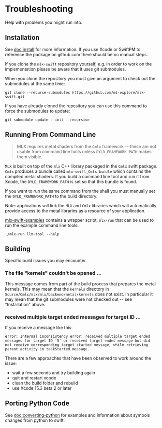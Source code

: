 # Troubleshooting

Help with problems you might run into.

## Installation

See <doc:install> for more information.  If you use Xcode or SwiftPM to reference
the package on github.com there should be no manual steps.

If you clone the `mlx-swift` repository yourself, e.g. in order to
work on the implementation please be aware that it uses git submodules.

When you clone the repository you must give an argument to check out the submodules at the same time:

```
git clone --recurse-submodules https://github.com/ml-explore/mlx-swift.git
```

If you have already cloned the repository you can use this command to force the submodules to update:

```
git submodule update --init --recursive
```

## Running From Command Line

> MLX requires metal shaders from the `Cmlx` framework -- these are not usable
from command line tools unless `DYLD_FRAMEWORK_PATH` makes them visible.

``MLX`` is built on top of the `mlx` C++ library packaged in the `Cmlx` swift package.  `Cmlx`
produces a bundle called `mlx-swift_Cmlx.bundle` which contains the compiled metal shaders.
If you build a command line tool and run it from Xcode, the `DYLD_FRAMEWORK_PATH` is set 
so that this bundle is found.

If you want to run the same command from the shell you must manually set the `DYLD_FRAMEWORK_PATH`
to the build directory.

Note: applications will link the `MLX` and `Cmlx` libraries which will automatically
provide access to the metal libraries as a resource of your application.

[mlx-swift-examples](https://github.com/ml-explore/mlx-swift-examples) contains a wrapper script, `mlx-run`
that can be used to run the example command line tools:

```
./mlx-run llm-tool --help
```

## Building

Specific build issues you may encounter.

### The file "kernels" couldn't be opened ...

This message comes from part of the build process that prepares the metal kernels.
This may mean that the `kernels` directory in `Source/Cmlx/mlx/mlx/backend/metal/kernels`
does not exist.  In particular it may mean that the git submodules were not checked out -- see "Installation" above.

### received multiple target ended messages for target ID ...

If you receive a message like this:

```
error: Internal inconsistency error: received multiple target ended messages for target ID '5' or received target ended message but did not receive corresponding target started message, while retrieving parent activity in taskStarted message.
```

There are a few approaches that have been observed to work around the issue:

- wait a few seconds and try building again
- quit and restart xcode
- clean the build folder and rebuild
- use Xcode 15.3 beta 2 or later

## Porting Python Code

See <doc:converting-python> for examples and information about
symbols changes from python to swift.
